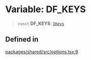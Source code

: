 # Variable: DF\_KEYS

> `const` **DF\_KEYS**: [`IKeys`](../type-aliases/IKeys.md)

## Defined in

[packages/shared/src/options.tsx:9](https://github.com/yimoka/frontend/blob/b3e03ee786f624575c621abcdf4ca6391a862316/packages/shared/src/options.tsx#L9)
